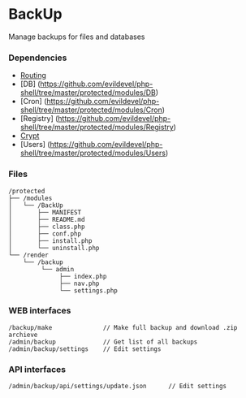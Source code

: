 # BackUp
Manage backups for files and databases

### Dependencies

- [Routing](https://github.com/evildevel/php-shell/tree/master/protected/modules/Routing)
- [DB] (https://github.com/evildevel/php-shell/tree/master/protected/modules/DB)
- [Cron] (https://github.com/evildevel/php-shell/tree/master/protected/modules/Cron)
- [Registry] (https://github.com/evildevel/php-shell/tree/master/protected/modules/Registry)
- [Crypt](https://github.com/evildevel/php-shell/tree/master/protected/modules/Crypt)
- [Users] (https://github.com/evildevel/php-shell/tree/master/protected/modules/Users)

### Files
```
/protected
├── /modules
│   └── /BackUp
│       ├── MANIFEST
│       ├── README.md
│       ├── class.php
│       ├── conf.php
│       ├── install.php
│       └── uninstall.php
└── /render
    └── /backup
         └── admin
              ├── index.php
              ├── nav.php
              └── settings.php
```

### WEB interfaces
```
/backup/make              // Make full backup and download .zip archieve 
/admin/backup             // Get list of all backups
/admin/backup/settings    // Edit settings

```

### API interfaces
```
/admin/backup/api/settings/update.json      // Edit settings
```
